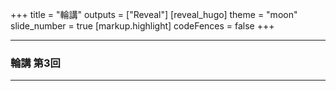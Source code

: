 +++
title = "輪講"
outputs = ["Reveal"]
[reveal_hugo]
theme = "moon"
slide_number = true
[markup.highlight]
codeFences = false
+++

---

### 輪講 第3回

---

### 
